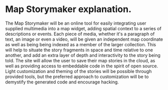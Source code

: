 # Map Storymaker explanation.

The Map Storymaker will be an online tool for easily integrating user supplied multimedia into a map widget, adding spatial context to a series of descriptions or events. Each piece of media, whether it's a paragraph of text, an image or even a video, will be given an independent map coordinate as well as being being indexed as a member of the larger collection. This will help to situate the story fragments in space and time relative to one another, and add an extra layer of depth and interactivity to the story being told. The site will allow the user to save their map stories in the cloud, as well as providing access to embeddable code in the spirit of open source. Light customization and theming of the stories will be possible through provided tools, but the preferred approach to customization will be to demystify the generated code and encourage hacking.